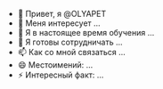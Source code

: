 - 👋 Привет, я @OLYAPET
- 👀 Меня интересует ...
- 🌱 Я в настоящее время обучения ...
- 💞️ Я готовы сотрудничать ...
- 📫 Как со мной связаться ...
- 😄 Местоимений: ...
- ⚡ Интересный факт: ...

